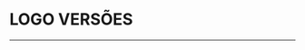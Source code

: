 # LOGO VERSÕES

----------------------------------------------------------------------------------------------------------

